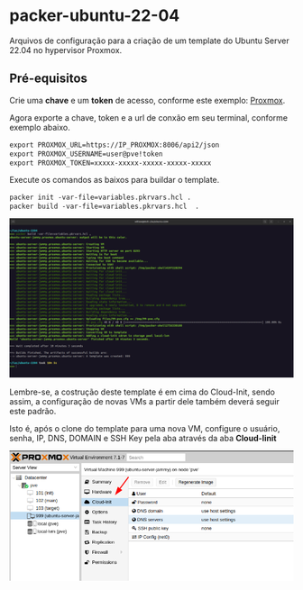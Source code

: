 # packer-ubuntu-22-04
Arquivos de configuração para a criação de um template do Ubuntu Server 22.04 no hypervisor Proxmox.

## Pré-equisitos

Crie uma __chave__ e um __token__ de acesso, conforme este exemplo: [Proxmox](https://registry.terraform.io/providers/Telmate/proxmox/latest/docs).

Agora exporte a chave, token e a url de conxão em seu terminal, conforme exemplo abaixo.

```
export PROXMOX_URL=https://IP_PROXMOX:8006/api2/json
export PROXMOX_USERNAME=user@pve!token
export PROXMOX_TOKEN=xxxxx-xxxxx-xxxxx-xxxxx-xxxxx
```

Execute os comandos as baixos para buildar o template.
```
packer init -var-file=variables.pkrvars.hcl .
packer build -var-file=variables.pkrvars.hcl  .
```
![](img/output-terminal.png)

Lembre-se, a costrução deste template é em cima do Cloud-Init, sendo assim, a configuração de novas VMs a partir dele também deverá seguir este padrão.

Isto é, após o clone do template para uma nova VM, configure o usuário, senha,
IP, DNS, DOMAIN e SSH Key pela aba através da aba **Cloud-Iinit**

![Exemplo](img/example-cloud-init.png)

